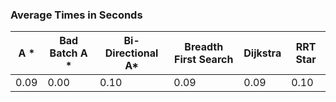 ### Average Times in Seconds ###

|  A *  | Bad Batch A * | Bi-Directional A* | Breadth First Search | Dijkstra | RRT Star |
|-------|---------------|-------------------|----------------------|----------|----------|
 0.09 | 0.00| 0.10 | 0.09 | 0.09 | 0.10 |
